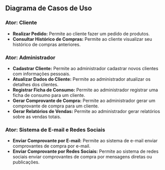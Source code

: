 ## Diagrama de Casos de Uso

### Ator: Cliente

- **Realizar Pedido:** Permite ao cliente fazer um pedido de produtos.
- **Consultar Histórico de Compras:** Permite ao cliente visualizar seu histórico de compras anteriores.

### Ator: Administrador

- **Cadastrar Cliente:** Permite ao administrador cadastrar novos clientes com informações pessoais.
- **Atualizar Dados do Cliente:** Permite ao administrador atualizar os detalhes dos clientes.
- **Registrar Ficha de Consumo:** Permite ao administrador registrar uma ficha de consumo para um cliente.
- **Gerar Comprovante de Compra:** Permite ao administrador gerar um comprovante de compra para um cliente.
- **Gerar Relatórios de Vendas:** Permite ao administrador gerar relatórios sobre as vendas totais.

### Ator: Sistema de E-mail e Redes Sociais

- **Enviar Comprovante por E-mail:** Permite ao sistema de e-mail enviar comprovantes de compra por e-mail.
- **Enviar Comprovante por Redes Sociais:** Permite ao sistema de redes sociais enviar comprovantes de compra por mensagens diretas ou publicações.
